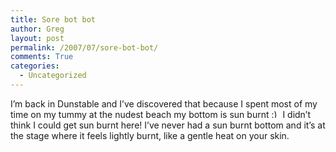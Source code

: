 ```yaml
---
title: Sore bot bot
author: Greg
layout: post
permalink: /2007/07/sore-bot-bot/
comments: True
categories:
  - Uncategorized
---
```

I&#8217;m back in Dunstable and I&#8217;ve discovered that because I spent most of my time on my tummy at the nudest beach my bottom is sun burnt <img src="http://gregology.net/wp-includes/images/smilies/simple-smile.png" alt=":)" class="wp-smiley" style="height: 1em; max-height: 1em;" /> I didn&#8217;t think I could get sun burnt here! I&#8217;ve never had a sun burnt bottom and it&#8217;s at the stage where it feels lightly burnt, like a gentle heat on your skin.